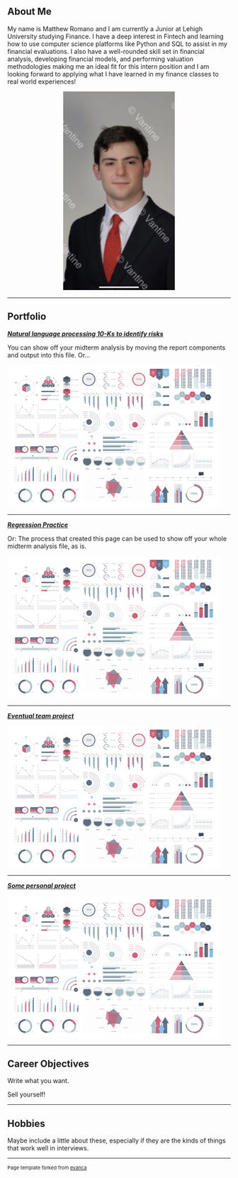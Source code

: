 ## About Me

My name is Matthew Romano and I am currently a Junior at Lehigh University studying Finance. I have a deep interest in Fintech and learning how to use computer science platforms like Python and SQL to assist in my financial evaluations. I also have a well-rounded skill set in financial analysis, developing financial models, and performing valuation methodologies making me an ideal fit for this intern position and I am looking forward to applying what I have learned in my finance classes to real world experiences!          


<!-- Upload your own photo and change the path -->

<p style="text-align:center;">
  <img class="img-circle" src="https://github.com/mromano224/mromano224.github.io/raw/master/images/BAB425A4-D069-4F14-93C1-5DED2B58C773_1_201_a.jpeg" width="50%">
</p>

---

## Portfolio

<!-- You can link to other websites, PDFs in this repo, and other pages in this repo -->

_**[Natural language processing 10-Ks to identify risks](Analysis_Report)**_

You can show off your midterm analysis by moving the report components and output into this file. Or...

<img src="images/dummy_thumbnail.jpg?raw=true"/>

---

_**[Regression Practice](Regression_practice)**_

Or: The process that created this page can be used to show off your whole midterm analysis file, as is.

<img src="images/dummy_thumbnail.jpg?raw=true"/>

---

_**[Eventual team project](https://donbowen.github.io/teamproject/)**_

<img src="images/dummy_thumbnail.jpg?raw=true"/>

---

_**[Some personal project](/pdf/sample_presentation.pdf)**_

<img src="images/dummy_thumbnail.jpg?raw=true"/>

---

## Career Objectives

Write what you want. 

Sell yourself!

---

## Hobbies

Maybe include a little about these, especially if they are the kinds of things that work well in interviews.

---
<p style="font-size:11px">Page template forked from <a href="https://github.com/evanca/quick-portfolio">evanca</a></p>
<!-- Remove above link if you don't want to attibute -->
